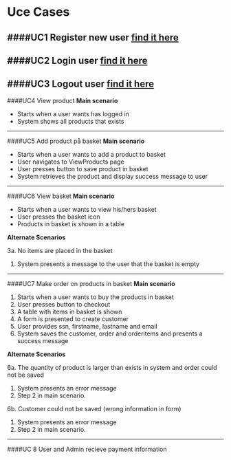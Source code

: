 # Uce Cases

####UC1 Register new user [find it here](https://github.com/dntoll/1DV608/blob/master/Assignments/Assignment_4/UC4.md)
---------------
####UC2 Login user [find it here](https://github.com/dntoll/1DV608/blob/master/Assignments/Assignment_2/Assignment2_Use_Cases.md)
---------------
####UC3 Logout user [find it here](https://github.com/dntoll/1DV608/blob/master/Assignments/Assignment_2/Assignment2_Use_Cases.md)
---------------

####UC4 View product
**Main scenario**

* Starts when a user wants has logged in
* System shows all products that exists

---------------

####UC5 Add product på basket
**Main scenario**

* Starts when a user wants to add a product to basket
* User navigates to ViewProducts page
* User presses button to save product in basket
* System retrieves the product and display success message to user

---------------

####UC6 View basket
**Main scenario**

* Starts when a user wants to view his/hers basket
* User presses the basket icon
* Products in basket is shown in a table

**Alternate Scenarios**

3a. No items are placed in the basket
1. System presents a message to the user that the basket is empty
 
---------------

####UC7 Make order on products in basket
**Main scenario**

1. Starts when a user wants to buy the products in basket
2. User presses button to checkout
3. A table with items in basket is shown
4. A form is presented to create customer
5. User provides ssn, firstname, lastname and email
6. System saves the customer, order and orderitems and presents a success message

**Alternate Scenarios**

6a. The quantity of product is larger than exists in system and order could not be saved

1. System presents an error message
2. Step 2 in main scenario.


6b. Customer could not be saved (wrong information in form)

1. System presents an error message
2. Step 2 in main scenario.

---------------

####UC 8 User and Admin recieve payment information
